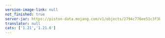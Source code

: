 ```yaml
---
version-image-link: null
not_finished: true
server-jar: https://piston-data.mojang.com/v1/objects/2794c776ee51c3f3bd6b111ecfe5926b4f49df19/server.jar
translator: null
cats: ['1.21','1.21.6']
---
```

